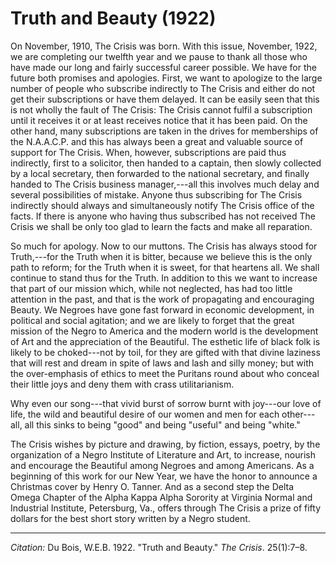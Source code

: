 <!--
title:   Truth and Beauty
author:  Du Bois, W.E.B.
journal: The Crisis
year:    1922   
volume:  25
issue:   1
pages:   7-8
-->

# Truth and Beauty (1922)

On November, 1910, <span class="small-caps">The Crisis</span> was born. With this issue, November, 1922, we are completing our twelfth year and we pause to thank all those who have made our long and fairly successful career possible. We have for the future both promises and apologies. First, we want to apologize to the large number of people who subscribe indirectly to <span class="small-caps">The Crisis</span> and either do not get their subscriptions or have them delayed. It can be easily seen that this is not wholly the fault of  <span class="small-caps">The Crisis</span>:  <span class="small-caps">The Crisis</span> cannot fulfil a subscription until it receives it or at least receives notice that it has been paid. On the other hand, many subscriptions are taken in the drives for memberships of the N.A.A.C.P. and this has always been a great and valuable source of support for <span class="small-caps">The Crisis</span>. When, however, subscriptions are paid thus indirectly, first to a solicitor, then handed to a captain, then slowly collected by a local secretary, then forwarded to the national secretary, and finally handed to  <span class="small-caps">The Crisis</span> business manager,---all this involves much delay and several possibilities of mistake. Anyone thus subscribing for  <span class="small-caps">The Crisis</span> indirectly should always and simultaneously notify  <span class="small-caps">The Crisis</span> office of the facts. If there is anyone who having thus subscribed has not received  <span class="small-caps">The Crisis</span> we shall be only too glad to learn the facts and make all reparation. 

So much for apology. Now to our muttons. <span class="small-caps">The Crisis</span> has always stood for Truth,---for the Truth when it is bitter, because we believe this is the only path to reform; for the Truth when it is sweet, for that heartens all. We shall continue to stand thus for the Truth. In addition to this we want to increase that part of our mission which, while not neglected, has had too little attention in the past, and that is the work of propagating and encouraging Beauty. We Negroes have gone fast forward in economic development, in political and social agitation; and we are likely to forget that the great mission of the Negro to America and the modern world is the development of Art and the appreciation of the Beautiful. The esthetic life of black folk is likely to be choked---not by toil, for they are gifted with that divine laziness that will rest and dream in spite of laws and lash and silly money; but with the over-emphasis of ethics to meet the Puritans round about who conceal their little joys and deny them with crass utilitarianism. 

Why even our song---that vivid burst of sorrow burnt with joy---our love of life, the wild and beautiful desire of our women and men for each other---all, all this sinks to being "good" and being "useful" and being "white." 

<span class="small-caps">The Crisis</span> wishes by picture and drawing, by fiction, essays, poetry, by the organization of a Negro Institute of Literature and Art, to increase, nourish and encourage the Beautiful among Negroes and among Americans. As a beginning of this work for our New Year, we have the honor to announce a Christmas cover by Henry O. Tanner. And as a second step the Delta Omega Chapter of the Alpha Kappa Alpha Sorority at Virginia Normal and Industrial Institute, Petersburg, Va., offers through <span class="small-caps">The Crisis</span> a prize of fifty dollars for the best short story written by a Negro student. 

______________
*Citation:* Du Bois, W.E.B. 1922. "Truth and Beauty." *The Crisis*. 25(1):7&ndash;8.